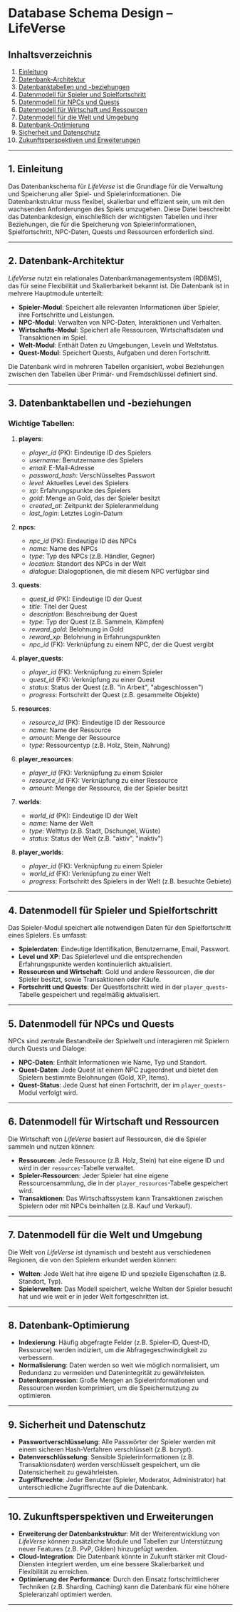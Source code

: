 # Database Schema Design – LifeVerse

## Inhaltsverzeichnis
1. [Einleitung](#einleitung)
2. [Datenbank-Architektur](#datenbank-architektur)
3. [Datenbanktabellen und -beziehungen](#datenbanktabellen-und-beziehungen)
4. [Datenmodell für Spieler und Spielfortschritt](#datenmodell-für-spieler-und-spielfortschritt)
5. [Datenmodell für NPCs und Quests](#datenmodell-für-npcs-und-quests)
6. [Datenmodell für Wirtschaft und Ressourcen](#datenmodell-für-wirtschaft-und-ressourcen)
7. [Datenmodell für die Welt und Umgebung](#datenmodell-für-die-welt-und-umgebung)
8. [Datenbank-Optimierung](#datenbank-optimierung)
9. [Sicherheit und Datenschutz](#sicherheit-und-datenschutz)
10. [Zukunftsperspektiven und Erweiterungen](#zukunftsperspektiven-und-erweiterungen)

---

## 1. Einleitung

Das Datenbankschema für *LifeVerse* ist die Grundlage für die Verwaltung und Speicherung aller Spiel- und Spielerinformationen. Die Datenbankstruktur muss flexibel, skalierbar und effizient sein, um mit den wachsenden Anforderungen des Spiels umzugehen. Diese Datei beschreibt das Datenbankdesign, einschließlich der wichtigsten Tabellen und ihrer Beziehungen, die für die Speicherung von Spielerinformationen, Spielfortschritt, NPC-Daten, Quests und Ressourcen erforderlich sind.

---

## 2. Datenbank-Architektur

*LifeVerse* nutzt ein relationales Datenbankmanagementsystem (RDBMS), das für seine Flexibilität und Skalierbarkeit bekannt ist. Die Datenbank ist in mehrere Hauptmodule unterteilt:

- **Spieler-Modul**: Speichert alle relevanten Informationen über Spieler, ihre Fortschritte und Leistungen.
- **NPC-Modul**: Verwalten von NPC-Daten, Interaktionen und Verhalten.
- **Wirtschafts-Modul**: Speichert alle Ressourcen, Wirtschaftsdaten und Transaktionen im Spiel.
- **Welt-Modul**: Enthält Daten zu Umgebungen, Leveln und Weltstatus.
- **Quest-Modul**: Speichert Quests, Aufgaben und deren Fortschritt.

Die Datenbank wird in mehreren Tabellen organisiert, wobei Beziehungen zwischen den Tabellen über Primär- und Fremdschlüssel definiert sind.

---

## 3. Datenbanktabellen und -beziehungen

### Wichtige Tabellen:

1. **players**:
   - *player_id* (PK): Eindeutige ID des Spielers
   - *username*: Benutzername des Spielers
   - *email*: E-Mail-Adresse
   - *password_hash*: Verschlüsseltes Passwort
   - *level*: Aktuelles Level des Spielers
   - *xp*: Erfahrungspunkte des Spielers
   - *gold*: Menge an Gold, das der Spieler besitzt
   - *created_at*: Zeitpunkt der Spieleranmeldung
   - *last_login*: Letztes Login-Datum

2. **npcs**:
   - *npc_id* (PK): Eindeutige ID des NPCs
   - *name*: Name des NPCs
   - *type*: Typ des NPCs (z.B. Händler, Gegner)
   - *location*: Standort des NPCs in der Welt
   - *dialogue*: Dialogoptionen, die mit diesem NPC verfügbar sind

3. **quests**:
   - *quest_id* (PK): Eindeutige ID der Quest
   - *title*: Titel der Quest
   - *description*: Beschreibung der Quest
   - *type*: Typ der Quest (z.B. Sammeln, Kämpfen)
   - *reward_gold*: Belohnung in Gold
   - *reward_xp*: Belohnung in Erfahrungspunkten
   - *npc_id* (FK): Verknüpfung zu einem NPC, der die Quest vergibt

4. **player_quests**:
   - *player_id* (FK): Verknüpfung zu einem Spieler
   - *quest_id* (FK): Verknüpfung zu einer Quest
   - *status*: Status der Quest (z.B. "in Arbeit", "abgeschlossen")
   - *progress*: Fortschritt der Quest (z.B. gesammelte Objekte)
   
5. **resources**:
   - *resource_id* (PK): Eindeutige ID der Ressource
   - *name*: Name der Ressource
   - *amount*: Menge der Ressource
   - *type*: Ressourcentyp (z.B. Holz, Stein, Nahrung)
   
6. **player_resources**:
   - *player_id* (FK): Verknüpfung zu einem Spieler
   - *resource_id* (FK): Verknüpfung zu einer Ressource
   - *amount*: Menge der Ressource, die der Spieler besitzt

7. **worlds**:
   - *world_id* (PK): Eindeutige ID der Welt
   - *name*: Name der Welt
   - *type*: Welttyp (z.B. Stadt, Dschungel, Wüste)
   - *status*: Status der Welt (z.B. "aktiv", "inaktiv")
   
8. **player_worlds**:
   - *player_id* (FK): Verknüpfung zu einem Spieler
   - *world_id* (FK): Verknüpfung zu einer Welt
   - *progress*: Fortschritt des Spielers in der Welt (z.B. besuchte Gebiete)

---

## 4. Datenmodell für Spieler und Spielfortschritt

Das Spieler-Modul speichert alle notwendigen Daten für den Spielfortschritt eines Spielers. Es umfasst:

- **Spielerdaten**: Eindeutige Identifikation, Benutzername, Email, Passwort.
- **Level und XP**: Das Spielerlevel und die entsprechenden Erfahrungspunkte werden kontinuierlich aktualisiert.
- **Ressourcen und Wirtschaft**: Gold und andere Ressourcen, die der Spieler besitzt, sowie Transaktionen oder Käufe.
- **Fortschritt und Quests**: Der Questfortschritt wird in der `player_quests`-Tabelle gespeichert und regelmäßig aktualisiert.

---

## 5. Datenmodell für NPCs und Quests

NPCs sind zentrale Bestandteile der Spielwelt und interagieren mit Spielern durch Quests und Dialoge:

- **NPC-Daten**: Enthält Informationen wie Name, Typ und Standort.
- **Quest-Daten**: Jede Quest ist einem NPC zugeordnet und bietet den Spielern bestimmte Belohnungen (Gold, XP, Items).
- **Quest-Status**: Jede Quest hat einen Fortschritt, der im `player_quests`-Modul verfolgt wird.

---

## 6. Datenmodell für Wirtschaft und Ressourcen

Die Wirtschaft von *LifeVerse* basiert auf Ressourcen, die die Spieler sammeln und nutzen können:

- **Ressourcen**: Jede Ressource (z.B. Holz, Stein) hat eine eigene ID und wird in der `resources`-Tabelle verwaltet.
- **Spieler-Ressourcen**: Jeder Spieler hat eine eigene Ressourcensammlung, die in der `player_resources`-Tabelle gespeichert wird.
- **Transaktionen**: Das Wirtschaftssystem kann Transaktionen zwischen Spielern oder mit NPCs beinhalten (z.B. Kauf und Verkauf).

---

## 7. Datenmodell für die Welt und Umgebung

Die Welt von *LifeVerse* ist dynamisch und besteht aus verschiedenen Regionen, die von den Spielern erkundet werden können:

- **Welten**: Jede Welt hat ihre eigene ID und spezielle Eigenschaften (z.B. Standort, Typ).
- **Spielerwelten**: Das Modell speichert, welche Welten der Spieler besucht hat und wie weit er in jeder Welt fortgeschritten ist.

---

## 8. Datenbank-Optimierung

- **Indexierung**: Häufig abgefragte Felder (z.B. Spieler-ID, Quest-ID, Ressource) werden indiziert, um die Abfragegeschwindigkeit zu verbessern.
- **Normalisierung**: Daten werden so weit wie möglich normalisiert, um Redundanz zu vermeiden und Datenintegrität zu gewährleisten.
- **Datenkompression**: Große Mengen an Spielerinformationen und Ressourcen werden komprimiert, um die Speichernutzung zu optimieren.

---

## 9. Sicherheit und Datenschutz

- **Passwortverschlüsselung**: Alle Passwörter der Spieler werden mit einem sicheren Hash-Verfahren verschlüsselt (z.B. bcrypt).
- **Datenverschlüsselung**: Sensible Spielerinformationen (z.B. Transaktionsdaten) werden verschlüsselt gespeichert, um die Datensicherheit zu gewährleisten.
- **Zugriffsrechte**: Jeder Benutzer (Spieler, Moderator, Administrator) hat unterschiedliche Zugriffsrechte auf die Datenbank.

---

## 10. Zukunftsperspektiven und Erweiterungen

- **Erweiterung der Datenbankstruktur**: Mit der Weiterentwicklung von *LifeVerse* können zusätzliche Module und Tabellen zur Unterstützung neuer Features (z.B. PvP, Gilden) hinzugefügt werden.
- **Cloud-Integration**: Die Datenbank könnte in Zukunft stärker mit Cloud-Diensten integriert werden, um eine bessere Skalierbarkeit und Flexibilität zu erreichen.
- **Optimierung der Performance**: Durch den Einsatz fortschrittlicherer Techniken (z.B. Sharding, Caching) kann die Datenbank für eine höhere Spieleranzahl optimiert werden.

---